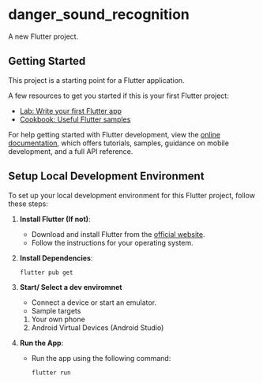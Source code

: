 # danger_sound_recognition

A new Flutter project.

## Getting Started

This project is a starting point for a Flutter application.

A few resources to get you started if this is your first Flutter project:

- [Lab: Write your first Flutter app](https://docs.flutter.dev/get-started/codelab)
- [Cookbook: Useful Flutter samples](https://docs.flutter.dev/cookbook)

For help getting started with Flutter development, view the
[online documentation](https://docs.flutter.dev/), which offers tutorials,
samples, guidance on mobile development, and a full API reference.



## Setup Local Development Environment

To set up your local development environment for this Flutter project, follow these steps:

1. **Install Flutter (If not)**:
    - Download and install Flutter from the [official website](https://flutter.dev/docs/get-started/install).
    - Follow the instructions for your operating system.

2. **Install Dependencies**:
    ```sh
    flutter pub get
    ```

3. **Start/ Select a dev enviromnet**
    - Connect a device or start an emulator.
    - Sample targets
    1. Your own phone
    2. Android Virtual Devices (Android Studio)

4. **Run the App**:
    - Run the app using the following command:
      ```sh
      flutter run
      ```